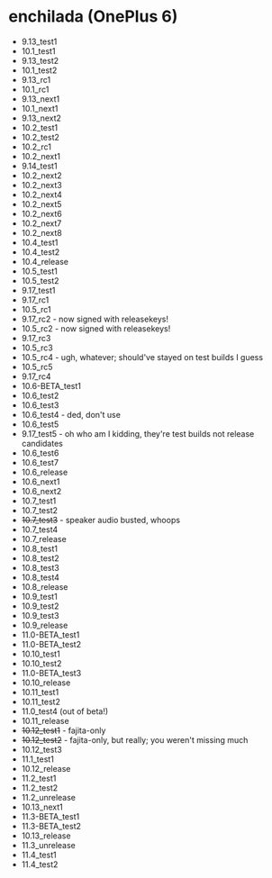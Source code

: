 # enchilada (OnePlus 6)

- 9.13_test1
- 10.1_test1
- 9.13_test2
- 10.1_test2
- 9.13_rc1
- 10.1_rc1
- 9.13_next1
- 10.1_next1
- 9.13_next2
- 10.2_test1
- 10.2_test2
- 10.2_rc1
- 10.2_next1
- 9.14_test1
- 10.2_next2
- 10.2_next3
- 10.2_next4
- 10.2_next5
- 10.2_next6
- 10.2_next7
- 10.2_next8
- 10.4_test1
- 10.4_test2
- 10.4_release
- 10.5_test1
- 10.5_test2
- 9.17_test1
- 9.17_rc1
- 10.5_rc1
- 9.17_rc2 - now signed with releasekeys!
- 10.5_rc2 - now signed with releasekeys!
- 9.17_rc3
- 10.5_rc3
- 10.5_rc4 - ugh, whatever; should've stayed on test builds I guess
- 10.5_rc5
- 9.17_rc4
- 10.6-BETA_test1
- 10.6_test2
- 10.6_test3
- 10.6_test4 - ded, don't use
- 10.6_test5
- 9.17_test5 - oh who am I kidding, they're test builds not release candidates
- 10.6_test6
- 10.6_test7
- 10.6_release
- 10.6_next1
- 10.6_next2
- 10.7_test1
- 10.7_test2
- ~~10.7_test3~~ - speaker audio busted, whoops
- 10.7_test4
- 10.7_release
- 10.8_test1
- 10.8_test2
- 10.8_test3
- 10.8_test4
- 10.8_release
- 10.9_test1
- 10.9_test2
- 10.9_test3
- 10.9_release
- 11.0-BETA_test1
- 11.0-BETA_test2
- 10.10_test1
- 10.10_test2
- 11.0-BETA_test3
- 10.10_release
- 10.11_test1
- 10.11_test2
- 11.0_test4 (out of beta!)
- 10.11_release
- ~~10.12_test1~~ - fajita-only
- ~~10.12_test2~~ - fajita-only, but really; you weren't missing much
- 10.12_test3
- 11.1_test1
- 10.12_release
- 11.2_test1
- 11.2_test2
- 11.2_unrelease
- 10.13_next1
- 11.3-BETA_test1
- 11.3-BETA_test2
- 10.13_release
- 11.3_unrelease
- 11.4_test1
- 11.4_test2
